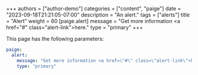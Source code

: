 +++
authors = ["author-demo"]
categories = ["content", "paige"]
date = "2023-09-18T21:21:05-07:00"
description = "An alert."
tags = ["alerts"]
title = "Alert"
weight = 60
[paige.alert]
message = "Get more information <a href=\"#\" class=\"alert-link\">here</a>."
type = "primary"
+++

This page has the following parameters:

```yaml
paige:
  alert:
    message: "Get more information <a href=\"#\" class=\"alert-link\">here</a>."
    type: "primary"
```
